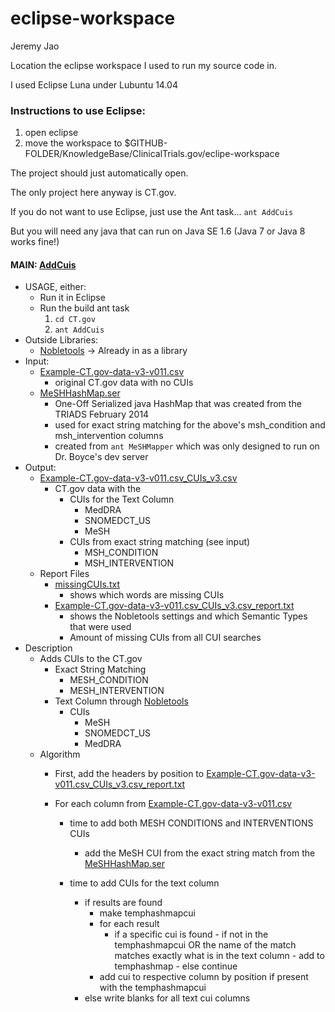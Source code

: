 eclipse-workspace
=================

Jeremy Jao

Location the eclipse workspace I used to run my source code in.

I used Eclipse Luna under Lubuntu 14.04

### Instructions to use Eclipse:
1. open eclipse
2. move the workspace to $GITHUB-FOLDER/KnowledgeBase/ClinicalTrials.gov/eclipe-workspace

The project should just automatically open.

The only project here anyway is CT.gov.

If you do not want to use Eclipse, just use the Ant task...
`ant AddCuis`

But you will need any java that can run on Java SE 1.6 (Java 7 or Java 8 works fine!)

#### MAIN: [AddCuis](https://github.com/OHDSI/KnowledgeBase/blob/master/ClinicalTrials.gov/eclipse-workspace/CT.gov/src/edu/pitt/dbmi/map/addcuis/AddCuis.java)
- USAGE, either:
	- Run it in Eclipse
	- Run the build ant task
		1. `cd CT.gov`
		2. `ant AddCuis`
- Outside Libraries:
	- [Nobletools](https://sourceforge.net/projects/nobletools/) -> Already in as a library
- Input:
	- [Example-CT.gov-data-v3-v011.csv](https://github.com/OHDSI/KnowledgeBase/blob/master/ClinicalTrials.gov/ctgov-inout/Example-CT.gov-data-v3-v011.csv)
		- original CT.gov data with no CUIs
	- [MeSHHashMap.ser](https://github.com/OHDSI/KnowledgeBase/blob/master/ClinicalTrials.gov/ctgov-inout/MeSHHashMap.ser)
		- One-Off Serialized java HashMap that was created from the TRIADS February 2014
		- used for exact string matching for the above's msh_condition and msh_intervention columns
		- created from `ant MeSHMapper` which was only designed to run on Dr. Boyce's dev server
- Output:
	- [Example-CT.gov-data-v3-v011.csv_CUIs_v3.csv](https://github.com/OHDSI/KnowledgeBase/blob/master/ClinicalTrials.gov/ctgov-inout/Example-CT.gov-data-v3-v011.csv_CUIs_v3.csv)
		- CT.gov data with the
			- CUIs for the Text Column
				- MedDRA
				- SNOMEDCT_US
				- MeSH
			- CUIs from exact string matching (see input)
				- MSH_CONDITION
				- MSH_INTERVENTION
	- Report Files
		- [missingCUIs.txt](https://github.com/OHDSI/KnowledgeBase/blob/master/ClinicalTrials.gov/ctgov-inout/missingCUIs.txt)
			- shows which words are missing CUIs
		- [Example-CT.gov-data-v3-v011.csv_CUIs_v3.csv_report.txt](https://github.com/OHDSI/KnowledgeBase/blob/master/ClinicalTrials.gov/ctgov-inout/Example-CT.gov-data-v3-v011.csv_CUIs_v3.csv_report.txt)
			- shows the Nobletools settings and which Semantic Types that were used
			- Amount of missing CUIs from all CUI searches
- Description
	- Adds CUIs to the CT.gov
		- Exact String Matching
			- MESH_CONDITION
			- MESH_INTERVENTION
		- Text Column through [Nobletools](https://sourceforge.net/projects/nobletools/)
			- CUIs
				- MeSH
				- SNOMEDCT_US
				- MedDRA
	- Algorithm
		- First, add the headers by position to [Example-CT.gov-data-v3-v011.csv_CUIs_v3.csv_report.txt](https://github.com/OHDSI/KnowledgeBase/blob/master/ClinicalTrials.gov/ctgov-inout/Example-CT.gov-data-v3-v011.csv_CUIs_v3.csv_report.txt)
		
		- For each column from [Example-CT.gov-data-v3-v011.csv](https://github.com/OHDSI/KnowledgeBase/blob/master/ClinicalTrials.gov/ctgov-inout/Example-CT.gov-data-v3-v011.csv)
			
			- time to add both MESH CONDITIONS and INTERVENTIONS CUIs
				- add the MeSH CUI from the exact string match from the [MeSHHashMap.ser](https://github.com/OHDSI/KnowledgeBase/blob/master/ClinicalTrials.gov/ctgov-inout/MeSHHashMap.ser)
			
			- time to add CUIs for the text column
				- if results are found
					- make temphashmapcui
					- for each result
						- if a specific cui is found
								- if not in the temphashmapcui OR the name of the match matches exactly what is in the text column
									- add to temphashmap
								- else continue
					- add cui to respective column by position if present with the temphashmapcui
				- else write blanks for all text cui columns
